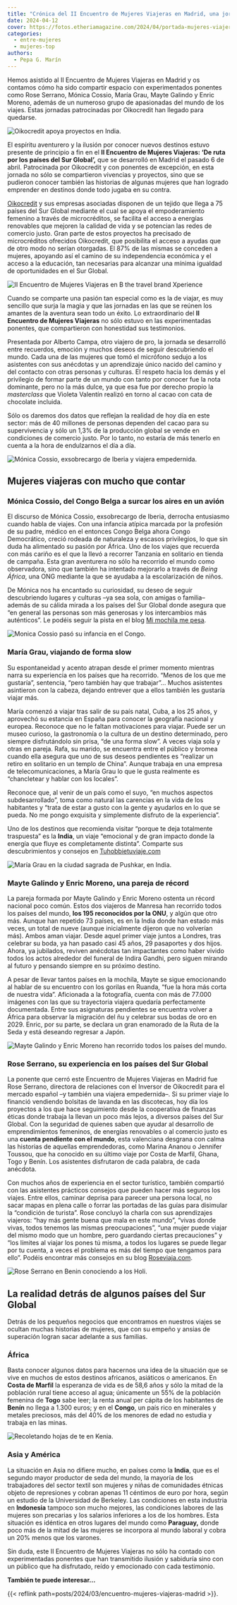 ```yaml
---
title: "Crónica del II Encuentro de Mujeres Viajeras en Madrid, una jornada llena de emoción"
date: 2024-04-12
cover: https://fotos.etheriamagazine.com/2024/04/portada-mujeres-viajeras.jpg
categories: 
  - entre-mujeres
  - mujeres-top
authors: 
  - Pepa G. Marín
---
```


Hemos asistido al II Encuentro de Mujeres Viajeras en Madrid y os contamos cómo ha sido 
compartir espacio con experimentados ponentes como Rose Serrano, Mónica Cossio, María 
Grau, Mayte Galindo y Enric Moreno, además de un numeroso grupo de apasionadas del mundo 
de los viajes. Estas jornadas patrocinadas por Oikocredit han llegado para quedarse. 

![Oikocredit apoya proyectos en India.](https://fotos.etheriamagazine.com/2024/04/india-oikocredit-etheria-magazine.jpg "Oikocredit apoya proyectos en India.")

El espíritu aventurero y la ilusión por conocer nuevos destinos estuvo presente de 
principio a fin en el **II Encuentro de Mujeres Viajeras: ‘De ruta por los países del 
Sur Global’,** que se desarrolló en Madrid el pasado 6 de abril. Patrocinada por 
Oikocredit y con ponentes de excepción, en esta jornada no sólo se compartieron 
vivencias y proyectos, sino que se pudieron conocer también las historias de algunas 
mujeres que han logrado emprender en destinos donde todo jugaba en su contra. 

[Oikocredit](https://www.oikocredit.es/es/) y sus empresas asociadas disponen de un 
tejido que llega a 75 países del Sur Global mediante el cual se apoya el empoderamiento 
femenino a través de microcréditos, se facilita el acceso a energías renovables que 
mejoren la calidad de vida y se potencian las redes de comercio justo. Gran parte de 
estos proyectos ha precisado de microcréditos ofrecidos Oikocredit, que posibilita el 
acceso a ayudas que de otro modo no serían otorgadas. El 87% de las mismas se conceden a 
mujeres, apoyando así el camino de su independencia económica y el acceso a la 
educación, tan necesarias para alcanzar una mínima igualdad de oportunidades en el Sur 
Global. 

![II Encuentro de Mujeres Viajeras en B the travel brand Xperience](https://fotos.etheriamagazine.com/2024/04/encuentro-mujeres-viajeras-2024.jpg "II Encuentro de Mujeres Viajeras en B the travel brand Xperience (Madrid). © Etheria M.")

Cuando se comparte una pasión tan especial como es la de viajar, es muy sencillo que 
surja la magia y que las jornadas en las que se reúnen los amantes de la aventura sean 
todo un éxito. Lo extraordinario del **II Encuentro de Mujeres Viajeras** no sólo estuvo 
en las experimentadas ponentes, que compartieron con honestidad sus testimonios. 

Presentada por Alberto Campa, otro viajero de pro, la jornada se desarrolló entre 
recuerdos, emoción y muchos deseos de seguir descubriendo el mundo. Cada una de las 
mujeres que tomó el micrófono sedujo a los asistentes con sus anécdotas y un aprendizaje 
único nacido del camino y del contacto con otras personas y culturas. El respeto hacia 
los demás y el privilegio de formar parte de un mundo con tanto por conocer fue la nota 
dominante, pero no la más dulce, ya que esa fue por derecho propio la _masterclass_ que 
Violeta Valentín realizó en torno al cacao con cata de chocolate incluida. 

Sólo os daremos dos datos que reflejan la realidad de hoy día en este sector: más de 40 
millones de personas dependen del cacao para su supervivencia y sólo un 1,3% de la 
producción global se vende en condiciones de comercio justo. Por lo tanto, no estaría de 
más tenerlo en cuenta a la hora de endulzarnos el día a día. 

![Mónica Cossio, exsobrecargo de Iberia y viajera empedernida.](https://fotos.etheriamagazine.com/2024/04/monica-cossio-etheria-magazine.jpg "Mónica Cossio, exsobrecargo de Iberia y viajera empedernida. © M.Cossio")

## Mujeres viajeras con mucho que contar

### Mónica Cossio, del Congo Belga a surcar los aires en un avión

El discurso de Mónica Cossio, exsobrecargo de Iberia, derrocha entusiasmo cuando habla 
de viajes. Con una infancia atípica marcada por la profesión de su padre, médico en el 
entonces Congo Belga ahora Congo Democrático, creció rodeada de naturaleza y escasos 
privilegios, lo que sin duda ha alimentado su pasión por África. Uno de los viajes que 
recuerda con más cariño es el que la llevó a recorrer Tanzania en solitario en tienda de 
campaña. Esta gran aventurera no sólo ha recorrido el mundo como observadora, sino que 
también ha intentado mejorarlo a través de _Being África_, una ONG mediante la que se 
ayudaba a la escolarización de niños. 

De Mónica nos ha encantado su curiosidad, su deseo de seguir descubriendo lugares y 
culturas –ya sea sola, con amigas o familia– además de su cálida mirada a los países del 
Sur Global donde asegura que “en general las personas son más generosas y los 
intercambios más auténticos”. Le podéis seguir la pista en el blog [Mi mochila me 
pesa](https://mimochilamepesa.com/). 

![Monica Cossio pasó su infancia en el Congo.](https://fotos.etheriamagazine.com/2024/04/monica-cossio-congo.jpg "Mónica Cossio pasó su infancia en el Congo. © M. Cossio")

### María Grau, viajando de forma slow

Su espontaneidad y acento atrapan desde el primer momento mientras narra su experiencia 
en los países que ha recorrido. “Menos de los que me gustaría”, sentencia, “pero también 
hay que trabajar”... Muchos asistentes asintieron con la cabeza, dejando entrever que a 
ellos también les gustaría viajar más. 

María comenzó a viajar tras salir de su país natal, Cuba, a los 25 años, y aprovechó su 
estancia en España para conocer la geografía nacional y europea. Reconoce que no le 
faltan motivaciones para viajar. Puede ser un museo curioso, la gastronomía o la cultura 
de un destino determinado, pero siempre disfrutándolo sin prisa, “de una forma slow”. A 
veces viaja sola y otras en pareja. Rafa, su marido, se encuentra entre el público y 
bromea cuando ella asegura que uno de sus deseos pendientes es “realizar un retiro en 
solitario en un templo de China”. Aunque trabaja en una empresa de telecomunicaciones, a 
María Grau lo que le gusta realmente es “chancletear y hablar con los locales”. 

Reconoce que, al venir de un país como el suyo, “en muchos aspectos subdesarrollado”, 
toma como natural las carencias en la vida de los habitantes y “trata de estar a gusto 
con la gente y ayudarlos en lo que se pueda. No me pongo exquisita y simplemente 
disfruto de la experiencia”. 

Uno de los destinos que recomienda visitar “porque te deja totalmente traspuesta” es la 
**India**, un viaje “emocional y de gran impacto donde la energía que fluye es 
completamente distinta”. Comparte sus descubrimientos y consejos en 
[Tuhobbietuviaje.com](https://tuhobbietuviaje.com/) 

![María Grau en la ciudad sagrada de Pushkar, en India.](https://fotos.etheriamagazine.com/2024/04/maria-grau-india-pushkar.jpg "María Grau en la ciudad sagrada de Pushkar, en India. © M.Grau")

### Mayte Galindo y Enric Moreno, una pareja de récord

La pareja formada por Mayte Galindo y Enric Moreno ostenta un récord nacional poco 
común. Estos dos viajeros de Manresa han recorrido todos los países del mundo, **los 195 
reconocidos por la ONU**, y algún que otro más. Aunque han repetido 73 países, es en la 
India donde han estado más veces, un total de nueve (aunque inicialmente dijeron que no 
volverían más). Ambos aman viajar. Desde aquel primer viaje juntos a Londres, tras 
celebrar su boda, ya han pasado casi 45 años, 29 pasaportes y dos hijos. Ahora, ya 
jubilados, reviven anécdotas tan impactantes como haber vivido todos los actos alrededor 
del funeral de Indira Gandhi, pero siguen mirando al futuro y pensando siempre en su 
próximo destino. 

A pesar de llevar tantos países en la mochila, Mayte se sigue emocionando al hablar de 
su encuentro con los gorilas en Ruanda, “fue la hora más corta de nuestra vida”. 
Aficionada a la fotografía, cuenta con más de 77.000 imágenes con las que su trayectoria 
viajera quedaría perfectamente documentada. Entre sus asignaturas pendientes se 
encuentra volver a África para observar la migración del ñu y celebrar sus bodas de oro 
en 2029. Enric, por su parte, se declara un gran enamorado de la Ruta de la Seda y está 
deseando regresar a Japón. 

![Mayte Galindo y Enric Moreno han recorrido todos los países del mundo.](https://fotos.etheriamagazine.com/2024/04/maytegalindo.jpg "Mayte Galindo y Enric Moreno han recorrido todos los países del mundo. © Etheria M.")

### Rose Serrano, su experiencia en los países del Sur Global

La ponente que cerró este Encuentro de Mujeres Viajeras en Madrid fue Rose Serrano, 
directora de relaciones con el Inversor de Oikocredit para el mercado español –y también 
una viajera empedernida–. Si su primer viaje lo financió vendiendo bolsitas de lavanda 
en las discotecas, hoy día los proyectos a los que hace seguimiento desde la cooperativa 
de finanzas éticas donde trabaja la llevan un poco más lejos, a diversos países del Sur 
Global. Con la seguridad de quienes saben que ayudar al desarrollo de emprendimientos 
femeninos, de energías renovables o al comercio justo es una **cuenta pendiente con el 
mundo**, esta valenciana desgrana con calma las historias de aquellas emprendedoras, 
como Marina Ananou o Jennifer Toussou, que ha conocido en su último viaje por Costa de 
Marfil, Ghana, Togo y Benín. Los asistentes disfrutaron de cada palabra, de cada 
anécdota. 

Con muchos años de experiencia en el sector turístico, también compartió con las 
asistentes prácticos consejos que pueden hacer más seguros los viajes. Entre ellos, 
caminar deprisa para parecer una persona local, no sacar mapas en plena calle o forrar 
las portadas de las guías para disimular la “condición de turista”. Rose concluyó la 
charla con sus aprendizajes viajeros: “hay más gente buena que mala en este mundo”, 
“vivas donde vivas, todos tenemos las mismas preocupaciones”, “una mujer puede viajar 
del mismo modo que un hombre, pero guardando ciertas precauciones” y “los límites al 
viajar los pones tú misma, a todos los lugares se puede llegar por tu cuenta, a veces el 
problema es más del tiempo que tengamos para ello”. Podéis encontrar más consejos en su 
blog [Roseviaja.com](https://roseviaja.com/). 

![Rose Serrano en Benin conociendo a los Holi.](https://fotos.etheriamagazine.com/2024/04/rose-serrano-benin.jpg "Rose Serrano en Benin con la etnia de los Holi. © R. Serrano")

## La realidad detrás de algunos países del Sur Global

Detrás de los pequeños negocios que encontramos en nuestros viajes se ocultan muchas 
historias de mujeres, que con su empeño y ansias de superación logran sacar adelante a 
sus familias. 

### África

Basta conocer algunos datos para hacernos una idea de la situación que se vive en muchos 
de estos destinos africanos, asiáticos o americanos. En **Costa de Marfil** la esperanza 
de vida es de 58,6 años y sólo la mitad de la población rural tiene acceso al agua; 
únicamente un 55% de la población femenina de **Togo** sabe leer; la renta anual per 
cápita de los habitantes de **Benín** no llega a 1.300 euros; y en el **Congo**, un país 
rico en minerales y metales preciosos, más del 40% de los menores de edad no estudia y 
trabaja en las minas. 

![Recoletando hojas de te en Kenia.](https://fotos.etheriamagazine.com/2024/04/kenia-oikocredit.jpg "Recolectando hojas de té en Kenia. © Njeru Industries Ltd")

### Asia y América

La situación en Asia no difiere mucho, en países como la **India**, que es el segundo 
mayor productor de seda del mundo, la mayoría de los trabajadores del sector textil son 
mujeres y niñas de comunidades étnicas objeto de represiones y cobran apenas 11 céntimos 
de euro por hora, según un estudio de la Universidad de Berkeley. Las condiciones en 
esta industria en **Indonesia** tampoco son mucho mejores, las condiciones labores de 
las mujeres son precarias y los salarios inferiores a los de los hombres. Esta situación 
es idéntica en otros lugares del mundo como **Paraguay,** donde poco más de la mitad de 
las mujeres se incorpora al mundo laboral y cobra un 20% menos que los varones. 

Sin duda, este II Encuentro de Mujeres Viajeras no sólo ha contado con experimentadas 
ponentes que han transmitido ilusión y sabiduría sino con un público que ha disfrutado, 
reído y emocionado con cada testimonio. 

**También te puede interesar...** 

{{< reflink path=posts/2024/03/encuentro-mujeres-viajeras-madrid >}}.
